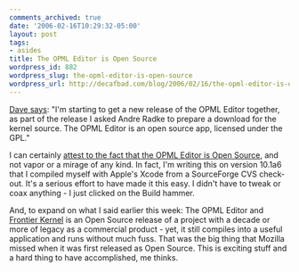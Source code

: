 ```yaml
---
comments_archived: true
date: '2006-02-16T10:29:32-05:00'
layout: post
tags:
- asides
title: The OPML Editor is Open Source
wordpress_id: 882
wordpress_slug: the-opml-editor-is-open-source
wordpress_url: http://decafbad.com/blog/2006/02/16/the-opml-editor-is-open-source
---
```

 <p><a href="http://www.scripting.com/2006/02/16.html#When:9:27:52AM">Dave says</a>: "I'm starting to get a new release of the OPML Editor together, as part of the release I asked Andre Radke to prepare a download for the kernel source. The OPML Editor is an open source app, licensed under the GPL."</p>
 <p>I can certainly <a href="http://blogs.opml.org/decafbad/2006/02/13#When:7:59:00PM">attest to the fact that the OPML Editor is Open Source</a>, and not vapor or a mirage of any kind.  In fact, I'm writing this on version 10.1a6 that I compiled myself with Apple's Xcode from a SourceForge CVS check-out.  It's a serious effort to have made it this easy.  I didn't have to tweak or coax anything - I just clicked on the Build hammer.</p>
 <p> And, to expand on what I said earlier this week:  The OPML Editor and <a href="http://frontierkernel.sourceforge.net/">Frontier Kernel</a> is an Open Source release of a project with a decade or more of legacy as a commercial product - yet, it still compiles into a useful application and runs without much fuss.  That was the big thing that Mozilla missed when it was first released as Open Source.  This is exciting stuff and a hard thing to have accomplished, me thinks.</p>
